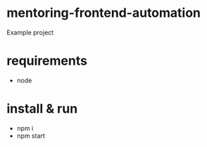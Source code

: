 # mentoring-frontend-automation
Example project

# requirements
- node

# install & run
- npm i
- npm start
